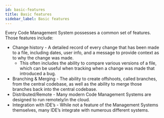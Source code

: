 ```yaml
---
id: basic-features
title: Basic features
sidebar_label: Basic features
---
```


Every Code Management System possesses a common set of features.  Those features include:
- Change history - A detailed record of every change that has been made to a file, including dates, user info, and a message to provide context as to why the change was made.
    - This often includes the ability to compare various versions of a file, which can be useful when tracking when a change was made that introduced a bug.
- Branching & Merging - The ability to create offshoots, called branches, from the central codebase, as well as the ability to merge those branches back into the central codebase.
- Distributed/Remote - Many modern Code Management Systems are designed to run remotely/in the cloud. 
- Integration with IDE’s - While not a feature of the Management Systems themselves, many IDE’s integrate with numerous different systems.
